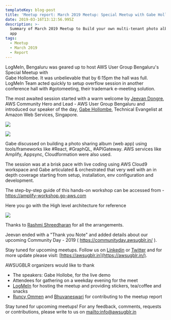 ```yaml
---
templateKey: blog-post
title: 'Meetup report: March 2019 Meetup: Special Meetup with Gabe Hollombe'
date: 2019-03-16T13:12:56.995Z
description: >-
  Summary of March 2019 Meetup to Build your own multi-tenant photo album web
  app
tags:
  - Meetup
  - March 2019
  - Report
---
```

LogMeIn, Bengaluru was geared up to host AWS User Group Bengaluru's Special Meetup with\
Gabe Hollombe. It was unbelievable that by 6:15pm the hall was full. LogMeIn Team acted quickly to setup overflow session in another conference hall with #gotomeeting, their trademark e-meeting solution.

The most awaited session started with a warm welcome by [Jeevan Dongre](https://www.linkedin.com/in/jeevandongre/), AWS Community Hero and Lead - AWS User Group Bengaluru and introduced our speaker of the day, [Gabe Hollombe](https://www.linkedin.com/in/gabehollombe/), Technical Evangelist at Amazon Web Services, Singapore.

![](/img/gabemeetup_2.png)

![](/img/gabemeetup.png)

Gabe discussed on building a photo sharing album (web app) using tools/frameworks like #React, #GraphQL, #APIGateway. AWS services like Amplify, Appsync, Cloudformation were also used.

The session was at a brisk pace with live coding using AWS Cloud9 workspace and Gabe articulated & orchestrated that very well with an in depth coverage starting from setup, installation, env configuration and development.

The step-by-step guide of this hands-on workshop can be accessed from - <https://amplify-workshop.go-aws.com>

Here you go with the High level architecture for reference

![](/img/architecture.png)

Thanks to [Rashmi Shreedharan](https://www.linkedin.com/in/rashmis/) for all the arrangements.

Jeevan ended with a "Thank you Note" and added details about our upcoming Community Day - 2019 ( https://communityday.awsugblr.in/ ). 

Stay tuned for upcoming meetups. Follow us on [Linkedin](https://www.linkedin.com/in/awsugblr/) or [Twitter](https://twitter.com/awsugblr) and for more update please visit:  [https://awsugblr.in](https://awsugblr.in/).

AWSUGBLR organizers would like to thank

* The speakers: Gabe Hollobe, for the live demo
* Attendees for gathering on a weekday evening for the meet
* [LogMeIn](https://www.logmein.com/) for hosting the meetup and providing stickers, tea/coffee and snacks
* [Runcy Ommen](https://www.linkedin.com/in/runcyoommen/) and [Bhuvaneswari](https://www.linkedin.com/in/bhuvanas/) for contributing to the meetup report

Stay tuned for upcoming meetups! For any feedback, comments, requests or contributions, please write to us on <mailto:info@awsugblr.in>
